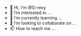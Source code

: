 - 👋 Hi, I’m @G-rexy
- 👀 I’m interested in ...
- 🌱 I’m currently learning ...
- 💞️ I’m looking to collaborate on ...
- 📫 How to reach me ...

<!---
G-rexy/G-rexy is a ✨ special ✨ repository because its `README.md` (this file) appears on your GitHub profile.
You can click the Preview link to take a look at your changes.
--->
